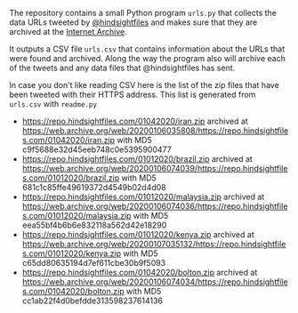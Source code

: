 The repository contains a small Python program `urls.py` that collects the data
URLs tweeted by [@hindsightfiles](https://twitter.com/hindsightfiles) and makes
sure that they are archived at the [Internet Archive](https://archive.org).

It outputs a CSV file `urls.csv` that contains information about the URLs that
were found and archived. Along the way the program also will archive each of the
tweets and any data files that @hindsightfiles has sent.

In case you don't like reading CSV here is the list of the zip files that have
been tweeted with their HTTPS address. This list is generated from `urls.csv`
with `readme.py`

* https://repo.hindsightfiles.com/01042020/iran.zip archived at https://web.archive.org/web/20200106035808/https://repo.hindsightfiles.com/01042020/iran.zip with MD5 c9f5688e32d45eeb748c0e5395900477
* https://repo.hindsightfiles.com/01012020/brazil.zip archived at https://web.archive.org/web/20200106074039/https://repo.hindsightfiles.com/01012020/brazil.zip with MD5 681c1c85ffe49619372d4549b02d4d08
* https://repo.hindsightfiles.com/01012020/malaysia.zip archived at https://web.archive.org/web/20200106074036/https://repo.hindsightfiles.com/01012020/malaysia.zip with MD5 eea55bf4b6b6e832118a562d42e18290
* https://repo.hindsightfiles.com/01012020/kenya.zip archived at https://web.archive.org/web/20200107035132/https://repo.hindsightfiles.com/01012020/kenya.zip with MD5 c65dd80635194d7ef611cbe30b9f5093
* https://repo.hindsightfiles.com/01042020/bolton.zip archived at https://web.archive.org/web/20200106074034/https://repo.hindsightfiles.com/01042020/bolton.zip with MD5 cc1ab22f4d0befdde313598237614136
